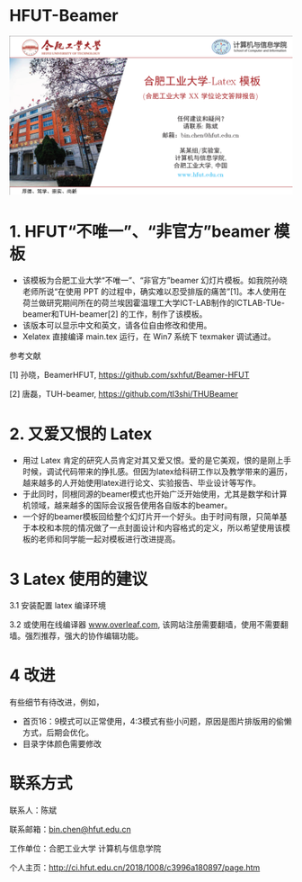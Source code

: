 # HFUT-Beamer

![首页效果图](https://github.com/HFUT-BinChen/HFUT-Beamer/blob/master/BeamerPage1.png)

# 1. HFUT“不唯一”、“非官方”beamer 模板
- 该模板为合肥工业大学“不唯一”、“非官方”beamer 幻灯片模板。如我院孙晓老师所说“在使用 PPT 的过程中，确实难以忍受排版的痛苦”[1]。本人使用在荷兰做研究期间所在的荷兰埃因霍温理工大学ICT-LAB制作的ICTLAB-TUe-beamer和TUH-beamer[2] 的工作，制作了该模板。
- 该版本可以显示中文和英文，请各位自由修改和使用。
- Xelatex 直接编译 main.tex 运行，在 Win7 系统下 texmaker 调试通过。
 
参考文献

[1] 孙晓，Beamer­HFUT, https://github.com/sxhfut/Beamer-HFUT

[2] 唐磊，TUH-beamer, https://github.com/tl3shi/THUBeamer

# 2. 又爱又恨的 Latex
- 用过 Latex 肯定的研究人员肯定对其又爱又恨。爱的是它美观，恨的是刚上手时候，调试代码带来的挣扎感。但因为latex给科研工作以及教学带来的遍历，越来越多的人开始使用latex进行论文、实验报告、毕业设计等写作。
- 于此同时，同根同源的beamer模式也开始广泛开始使用，尤其是数学和计算机领域，越来越多的国际会议报告使用各自版本的beamer。
- 一个好的beamer模板回给整个幻灯片开一个好头。由于时间有限，只简单基于本校和本院的情况做了一点封面设计和内容格式的定义，所以希望使用该模板的老师和同学能一起对模板进行改进提高。
   
# 3 Latex 使用的建议
3.1 安装配置 latex 编译环境

3.2 或使用在线编译器 www.overleaf.com, 该网站注册需要翻墙，使用不需要翻墙。强烈推荐，强大的协作编辑功能。

# 4 改进
有些细节有待改进，例如，
- 首页16：9模式可以正常使用，4:3模式有些小问题，原因是图片排版用的偷懒方式，后期会优化。
- 目录字体颜色需要修改

# 联系方式
联系人：陈斌

联系邮箱：bin.chen@hfut.edu.cn

工作单位：合肥工业大学 计算机与信息学院 

个人主页：http://ci.hfut.edu.cn/2018/1008/c3996a180897/page.htm
